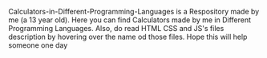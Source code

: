 Calculators-in-Different-Programming-Languages is a Respository made by me (a 13 year old). Here you can find Calculators made by me in Different Programming Languages. Also, do read HTML CSS and JS's files description by hovering over the name od those files.
Hope this will help someone one day
